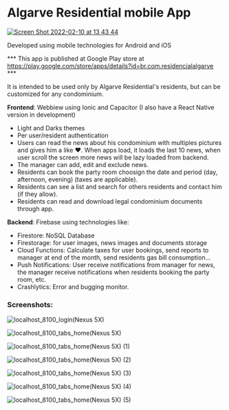 # Algarve Residential mobile App

[![Screen Shot 2022-02-10 at 13 43 44](https://user-images.githubusercontent.com/992049/153454832-3cd39190-1f02-449a-92da-b2ac7a940d0a.png)](https://www.youtube.com/watch?v=3LwJyKJN6_Q "Click to watch the app demonstration on Youtube")

Developed using mobile technologies for Android and iOS

*** This app is published at Google Play store at https://play.google.com/store/apps/details?id=br.com.residencialalgarve ***

It is intended to be used only by Algarve Residential's residents, but can be customized for any condominium.

**Frontend**: Webbiew using Ionic and Capacitor (I also have a React Native version in development)
 - Light and Darks themes
 - Per user/resident authentication
 - Users can read the news about his condominium with multiples pictures and gives him a like ❤️. When apps load, it loads the last 10 news, when user scroll the screen more news will be lazy loaded from backend. 
 - The manager can add, edit and exclude news.
 - Residents can book the party room choosign the date and period (day, afternoon, evening) (taxes are applicable).
 - Residents can see a list and search for others residents and contact him (if they allow).
 - Residents can read and download legal condominium documents through app.

**Backend**: Firebase  using technologies like:
 - Firestore: NoSQL Database
 - Firestorage: for user images, news images and documents storage
 - Cloud Functions: Calculate taxes for user bookings, send reports to manager at end of the month, send residents gas bill consumption...
 - Push Notifications: User receive notifications from manager for news, the manager receive notifications when residents booking the party room, etc.
 - Crashlytics: Error and bugging monitor.
 
### Screenshots:

![localhost_8100_login(Nexus 5X)](https://user-images.githubusercontent.com/992049/153454234-689a738f-4517-4b45-adb4-546019708128.png)

![localhost_8100_tabs_home(Nexus 5X)](https://user-images.githubusercontent.com/992049/153454060-1f8ad2d5-5482-4a64-a9fa-918c7870b8ee.png)

![localhost_8100_tabs_home(Nexus 5X) (1)](https://user-images.githubusercontent.com/992049/153454010-2151a4c1-2ae2-48ea-b6df-64b890a1b699.png)

![localhost_8100_tabs_home(Nexus 5X) (2)](https://user-images.githubusercontent.com/992049/153454076-7631d2f8-db48-49a7-9159-35a93cf21ab2.png)

![localhost_8100_tabs_home(Nexus 5X) (3)](https://user-images.githubusercontent.com/992049/153454074-78cb3246-4850-440c-89c9-ef913e34efe3.png)

![localhost_8100_tabs_home(Nexus 5X) (4)](https://user-images.githubusercontent.com/992049/153454073-7f183a61-2783-4d5e-9f83-31c6bef72a11.png)

![localhost_8100_tabs_home(Nexus 5X) (5)](https://user-images.githubusercontent.com/992049/153454069-53add432-e68c-4498-b846-d6d6955cc983.png)




